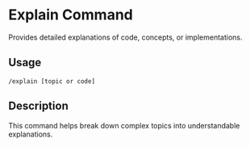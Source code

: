 # Explain Command

Provides detailed explanations of code, concepts, or implementations.

## Usage
`/explain [topic or code]`

## Description
This command helps break down complex topics into understandable explanations.
